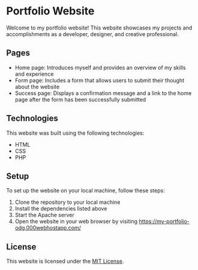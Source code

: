 # Portfolio Website

Welcome to my portfolio website! This website showcases my projects and accomplishments as a developer, designer, and creative professional.

## Pages

- Home page: Introduces myself and provides an overview of my skills and experience
- Form page: Includes a form that allows users to submit their thought about the website
- Success page: Displays a confirmation message and a link to the home page after the form has been successfully submitted

## Technologies

This website was built using the following technologies:

- HTML
- CSS
- PHP

## Setup

To set up the website on your local machine, follow these steps:

1. Clone the repository to your local machine
2. Install the dependencies listed above
3. Start the Apache server
4. Open the website in your web browser by visiting https://my-portfolio-odg.000webhostapp.com/

## License

This website is licensed under the [MIT License](LICENSE).
